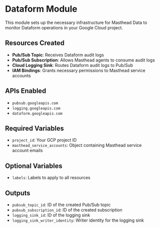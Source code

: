 # Dataform Module

This module sets up the necessary infrastructure for Masthead Data to monitor Dataform operations in your Google Cloud project.

## Resources Created

- **Pub/Sub Topic**: Receives Dataform audit logs
- **Pub/Sub Subscription**: Allows Masthead agents to consume audit logs
- **Cloud Logging Sink**: Routes Dataform audit logs to Pub/Sub
- **IAM Bindings**: Grants necessary permissions to Masthead service accounts

## APIs Enabled

- `pubsub.googleapis.com`
- `logging.googleapis.com`
- `dataform.googleapis.com`

## Required Variables

- `project_id`: Your GCP project ID
- `masthead_service_accounts`: Object containing Masthead service account emails

## Optional Variables

- `labels`: Labels to apply to all resources

## Outputs

- `pubsub_topic_id`: ID of the created Pub/Sub topic
- `pubsub_subscription_id`: ID of the created subscription
- `logging_sink_id`: ID of the logging sink
- `logging_sink_writer_identity`: Writer identity for the logging sink
